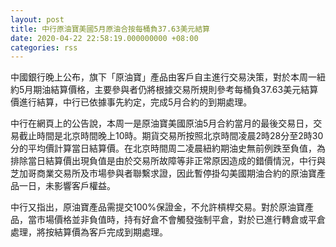 ```yaml
---
layout: post
title: 中行原油寶美國5月原油合按每桶負37.63美元結算
date: 2020-04-22 22:58:19.000000000 +08:00
categories: rss
---
```


中國銀行晚上公布，旗下「原油寶」產品由客戶自主進行交易決策，對於本周一紐約5月期油結算價格，主要參與者仍將根據交易所規則參考每桶負37.63美元結算價進行結算，中行已依據事先約定，完成5月合約的到期處理。

中行在網頁上的公告說，本周一是原油寶美國原油5月合約當月的最後交易日，交易截止時間是北京時間晚上10時。期貨交易所按照北京時間凌晨2時28分至2時30分的平均價計算當日結算價。在北京時間周二凌晨紐約期油史無前例跌至負值，為排除當日結算價出現負值是由於交易所故障等非正常原因造成的錯價情況，中行與芝加哥商業交易所及市場參與者聯繫求證，因此暫停掛勾美國期油合約的原油寶產品一日，未影響客戶權益。

中行又指出，原油寶產品需提交100%保證金，不允許槓桿交易。對於原油寶產品，當市場價格並非負值時，持有好倉不會觸發強制平倉，對於已進行轉倉或平倉處理，將按結算價為客戶完成到期處理。
